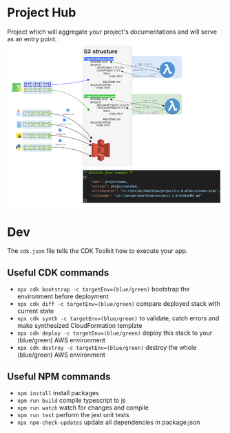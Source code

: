 # Project Hub
Project which will aggregate your project's documentations and will serve as an entry point.
![Project Hub architecture with blue/green deployment strategy](./resource/projectHub.png)

# Dev
The `cdk.json` file tells the CDK Toolkit how to execute your app.

## Useful CDK commands
* `npx cdk bootstrap -c targetEnv=(blue/green)`     bootstrap the environment before deployment
* `npx cdk diff -c targetEnv=(blue/green)`          compare deployed stack with current state
* `npx cdk synth -c targetEnv=(blue/green)`         to validate, catch errors and make synthesized CloudFormation template
* `npx cdk deploy -c targetEnv=(blue/green)`        deploy this stack to your (blue/green) AWS environment
* `npx cdk destroy -c targetEnv=(blue/green)`       destroy the whole (blue/green) AWS environment

## Useful NPM commands
* `npm install`                                     install packages
* `npm run build`                                   compile typescript to js
* `npm run watch`                                   watch for changes and compile
* `npm run test`                                    perform the jest unit tests
* `npx npm-check-updates`                           update all dependencies in package.json
